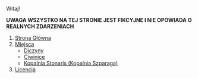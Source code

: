 Witaj!

**UWAGA WSZYSTKO NA TEJ STRONIE JEST FIKCYJNE I NIE OPOWIADA O REALNYCH ZDARZENIACH**

1. [Strona Główna](https://wiki.kaktusowo.online)
2. [Miejsca](https://wiki.kaktusowo.online/miejsca)
    - [Diczyny](https://wiki.kaktusowo.online/miejsca/diczyny)
    - [Ciwinice](https://wiki.kaktusowo.online/miejsca/ciwinice)
    - [Kopalnia Stonaris (Kopalnia Szparaga)](https://wiki.kaktusowo.online/miejsca/stonaris)
3. [Licencja](https://wiki.kaktusowo.online/LICENSE)
